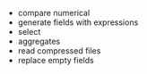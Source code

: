 * compare numerical
* generate fields with expressions
* select
* aggregates
* read compressed files
* replace empty fields

